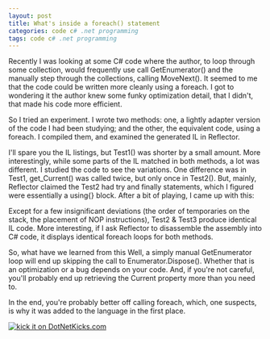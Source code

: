 ```yaml
---
layout: post
title: What's inside a foreach() statement 
categories: code c# .net programming
tags: code c# .net programming
---
```


Recently I was looking at some C# code where the author, to loop through some collection,  would frequently use call GetEnumerator() and the manually step through the collections, calling MoveNext().  It seemed to me that the code could be written more cleanly using a foreach.   I got to wondering it the author knew some funky optimization detail, that I didn't, that made his code more efficient.
 
So I tried an experiment.  I wrote two methods: one, a lightly adapter version of the code I had been studying; and the other, the equivalent code, using a foreach.  I compiled them, and examined the generated IL in Reflector.
 
<script src="https://gist.github.com/jamescurran/5472511.js">    </script>


I'll spare you the IL listings, but Test1() was shorter by a small amount.  More interestingly, while some parts of the IL matched in both methods, a lot was different.  I studied the code to see the variations. One difference was in Test1, get_Current() was called twice, but only once in Test2(). But, mainly, Reflector claimed the Test2 had try and finally statements, which I figured were essentially a using{} block.  After a bit of playing, I came up with this:

<script src="https://gist.github.com/jamescurran/5472520.js">   </script>


Except for a few insignificant deviations (the order of temporaries on the stack, the placement of NOP instructions), Test2 &amp; Test3 produce identical IL code.  More interesting, if I ask Reflector to disassemble the assembly into C# code, it displays identical foreach loops for both methods. 

So, what have we learned from this   Well, a simply manual GetEnumerator loop will end up skipping the call to Enumerator.Dispose().  Whether that is an optimization or a bug depends on your code.  And, if you're not careful, you'll probably end up retrieving the Current property more than you need to.

In the end, you're probably better off calling foreach, which, one suspects, is why it was added to the language in the first place.

<a href="http://www.dotnetkicks.com/kick/?url=http://honestillusion.com/blogs/blog_0/archive/2007/05/18/what-s-inside-a-foreach-statement.aspx"><img alt="kick it on DotNetKicks.com" src="http://www.dotnetkicks.com/Services/Images/KickItImageGenerator.ashx?url=http://honestillusion.com/blogs/blog_0/archive/2007/05/18/what-s-inside-a-foreach-statement.aspx" border="0" /></a>
> 
